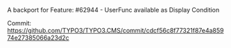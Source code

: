 A backport for Feature: #62944 - UserFunc available as Display Condition

Commit: https://github.com/TYPO3/TYPO3.CMS/commit/cdcf56c8f77321f87e4a85974e27385066a23d2c